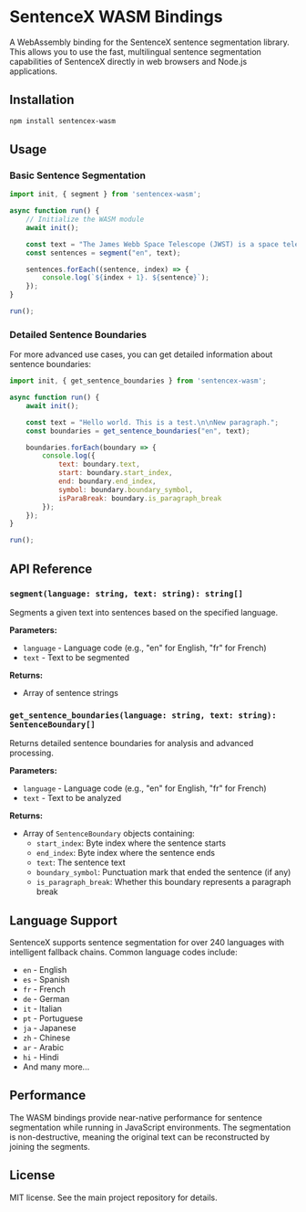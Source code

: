 # SentenceX WASM Bindings

A WebAssembly binding for the SentenceX sentence segmentation library. This allows you to use the fast, multilingual sentence segmentation capabilities of SentenceX directly in web browsers and Node.js applications.

## Installation

```bash
npm install sentencex-wasm
```

## Usage

### Basic Sentence Segmentation

```javascript
import init, { segment } from 'sentencex-wasm';

async function run() {
    // Initialize the WASM module
    await init();

    const text = "The James Webb Space Telescope (JWST) is a space telescope specifically designed to conduct infrared astronomy. The U.S. National Aeronautics and Space Administration (NASA) led Webb's design and development.";
    const sentences = segment("en", text);

    sentences.forEach((sentence, index) => {
        console.log(`${index + 1}. ${sentence}`);
    });
}

run();
```

### Detailed Sentence Boundaries

For more advanced use cases, you can get detailed information about sentence boundaries:

```javascript
import init, { get_sentence_boundaries } from 'sentencex-wasm';

async function run() {
    await init();

    const text = "Hello world. This is a test.\n\nNew paragraph.";
    const boundaries = get_sentence_boundaries("en", text);

    boundaries.forEach(boundary => {
        console.log({
            text: boundary.text,
            start: boundary.start_index,
            end: boundary.end_index,
            symbol: boundary.boundary_symbol,
            isParaBreak: boundary.is_paragraph_break
        });
    });
}

run();
```

## API Reference

### `segment(language: string, text: string): string[]`

Segments a given text into sentences based on the specified language.

**Parameters:**
- `language` - Language code (e.g., "en" for English, "fr" for French)
- `text` - Text to be segmented

**Returns:**
- Array of sentence strings

### `get_sentence_boundaries(language: string, text: string): SentenceBoundary[]`

Returns detailed sentence boundaries for analysis and advanced processing.

**Parameters:**
- `language` - Language code (e.g., "en" for English, "fr" for French)
- `text` - Text to be analyzed

**Returns:**
- Array of `SentenceBoundary` objects containing:
  - `start_index`: Byte index where the sentence starts
  - `end_index`: Byte index where the sentence ends
  - `text`: The sentence text
  - `boundary_symbol`: Punctuation mark that ended the sentence (if any)
  - `is_paragraph_break`: Whether this boundary represents a paragraph break

## Language Support

SentenceX supports sentence segmentation for over 240 languages with intelligent fallback chains. Common language codes include:

- `en` - English
- `es` - Spanish
- `fr` - French
- `de` - German
- `it` - Italian
- `pt` - Portuguese
- `ja` - Japanese
- `zh` - Chinese
- `ar` - Arabic
- `hi` - Hindi
- And many more...


## Performance

The WASM bindings provide near-native performance for sentence segmentation while running in JavaScript environments. The segmentation is non-destructive, meaning the original text can be reconstructed by joining the segments.

## License

MIT license. See the main project repository for details.
